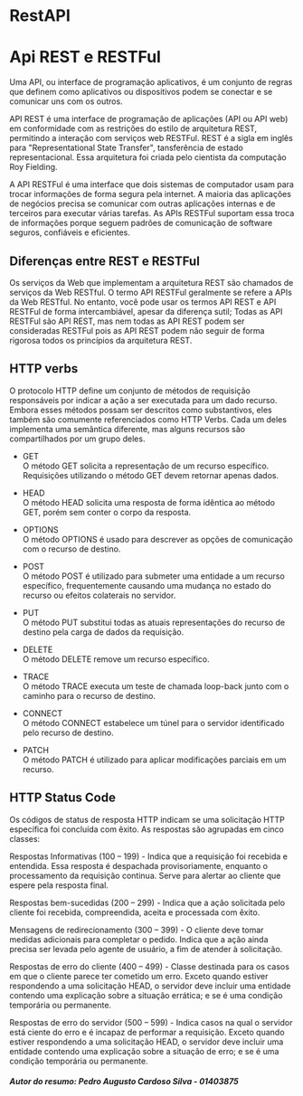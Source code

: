 # RestAPI

 # Api REST e RESTFul

   Uma API, ou interface de programação aplicativos, é um conjunto de regras que definem como aplicativos ou dispositivos podem se conectar e se comunicar uns com os outros.
    
   API REST é uma interface de programação de aplicações (API ou API web) em conformidade com as restrições do estilo de arquitetura REST, permitindo a interação com serviços web RESTFul. REST é a sigla em inglês para "Representational State Transfer", tansferência de estado representacional. Essa arquitetura foi criada pelo cientista da computação Roy Fielding.
    
   A API RESTFul é uma interface que dois sistemas de computador usam para trocar informações de forma segura pela internet. A maioria das aplicações de negócios precisa se comunicar com outras aplicações internas e de terceiros para executar várias tarefas. As APIs RESTFul suportam essa troca de informações porque seguem padrões de comunicação de software seguros, confiáveis e eficientes.

  ## Diferenças entre REST e RESTFul

   Os serviços da Web que implementam a arquitetura REST são chamados de serviços da Web RESTful. O termo API RESTFul geralmente se refere a APIs da Web RESTful. No entanto, você pode usar os termos API REST e API RESTFul de forma intercambiável, apesar da diferença sutil; Todas as API RESTFul são API REST, mas nem todas as API REST podem ser consideradas RESTFul pois as API REST podem não seguir de forma rigorosa todos os princípios da arquitetura REST.

  ## HTTP verbs
   O protocolo HTTP define um conjunto de métodos de requisição responsáveis por indicar a ação a ser executada para um dado recurso. Embora esses métodos possam ser descritos como substantivos, eles também são comumente referenciados como HTTP Verbs. Cada um deles implementa uma semântica diferente, mas alguns recursos são compartilhados por um grupo deles.

   * GET   
   O método GET solicita a representação de um recurso específico. Requisições utilizando o método GET devem retornar apenas dados.

   * HEAD   
   O método HEAD solicita uma resposta de forma idêntica ao método GET, porém sem conter o corpo da resposta.

   * OPTIONS  
   O método OPTIONS é usado para descrever as opções de comunicação com o recurso de destino.

   * POST   
   O método POST é utilizado para submeter uma entidade a um recurso específico, frequentemente causando uma mudança no estado do recurso ou efeitos colaterais no servidor.

   * PUT    
   O método PUT substitui todas as atuais representações do recurso de destino pela carga de dados da requisição.

   * DELETE   
   O método DELETE remove um recurso específico.

   * TRACE   
   O método TRACE executa um teste de chamada loop-back junto com o caminho para o recurso de destino.

   * CONNECT    
   O método CONNECT estabelece um túnel para o servidor identificado pelo recurso de destino.

   * PATCH  
   O método PATCH é utilizado para aplicar modificações parciais em um recurso.

  ## HTTP Status Code

   Os códigos de status de resposta HTTP indicam se uma solicitação HTTP específica foi concluída com êxito. As respostas são agrupadas em cinco classes:

   Respostas Informativas (100 – 199) - Indica que a requisição foi recebida e entendida. Essa resposta é despachada provisoriamente, enquanto o processamento da requisição continua. Serve para alertar ao cliente que espere pela resposta final.
    
   Respostas bem-sucedidas (200 – 299) - Indica que a ação solicitada pelo cliente foi recebida, compreendida, aceita e processada com êxito.
    
   Mensagens de redirecionamento (300 – 399) - O cliente deve tomar medidas adicionais para completar o pedido. Indica que a ação ainda precisa ser levada pelo agente de usuário, a fim de atender à solicitação.
    
   Respostas de erro do cliente (400 – 499) - Classe destinada para os casos em que o cliente parece ter cometido um erro. Exceto quando estiver respondendo a uma solicitação HEAD, o servidor deve incluir uma entidade contendo uma explicação sobre a situação errática; e se é uma condição temporária ou permanente. 
    
   Respostas de erro do servidor (500 – 599) - Indica casos na qual o servidor está ciente do erro e é incapaz de performar a requisição. Exceto quando estiver respondendo a uma solicitação HEAD, o servidor deve incluir uma entidade contendo uma explicação sobre a situação de erro; e se é uma condição temporária ou permanente.

    
  
  ##### Autor do resumo: Pedro Augusto Cardoso Silva - 01403875
